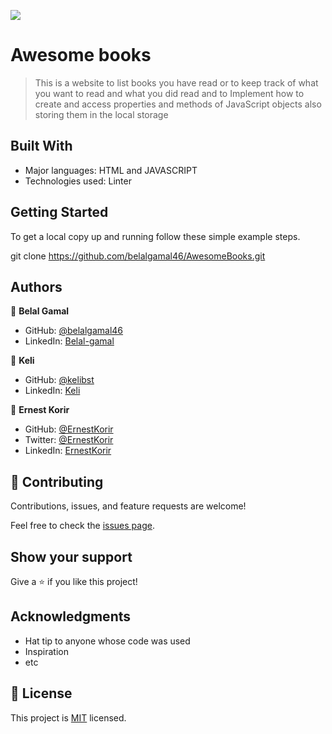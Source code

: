 ![](https://img.shields.io/badge/Microverse-blueviolet)

# Awesome books

> This is a website to list books you have read or to keep track of what you want to read and what you did read and to Implement how to create and access properties and methods of JavaScript objects also storing them in the local storage

## Built With

- Major languages: HTML and JAVASCRIPT
- Technologies used: Linter

## Getting Started

To get a local copy up and running follow these simple example steps.

git clone https://github.com/belalgamal46/AwesomeBooks.git

## Authors

👤 **Belal Gamal**

- GitHub: [@belalgamal46](https://github.com/belalgamal46)
- LinkedIn: [Belal-gamal](https://www.linkedin.com/in/belal-gamal-79b8a2133/)

👤 **Keli**

- GitHub: [@kelibst](https://github.com/kelibst)
- LinkedIn: [Keli](https://www.linkedin.com/in/marios-kanellopoulos-a99332181/)


👤 **Ernest Korir**

- GitHub: [@ErnestKorir](https://github.com/ernestkorir)
- Twitter: [@ErnestKorir](https://twitter.com/Ernestbore3)
- LinkedIn: [ErnestKorir](linkedin.com/in/ernest-bore-3b6042211/)

## 🤝 Contributing

Contributions, issues, and feature requests are welcome!

Feel free to check the [issues page](../../issues/).

## Show your support

Give a ⭐️ if you like this project!

## Acknowledgments

- Hat tip to anyone whose code was used
- Inspiration
- etc

## 📝 License

This project is [MIT](./LICENSE) licensed.
